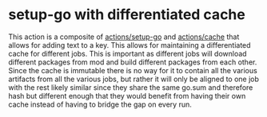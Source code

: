 # setup-go with differentiated cache

This action is a composite of [actions/setup-go](https://github.com/actions/setup-go) and 
[actions/cache](https://github.com/actions/cache) that allows for adding text to a key.
This allows for maintaining a differentiated cache for different jobs. This is important as different
jobs will download different packages from mod and build different packages from each other. Since the cache is immutable
there is no way for it to contain all the various artifacts from all the various jobs, but rather it will only be aligned 
to one job with the rest likely similar since they share the same go.sum and therefore hash but different enough that 
they would benefit from having their own cache instead of having to bridge the gap on every run.
